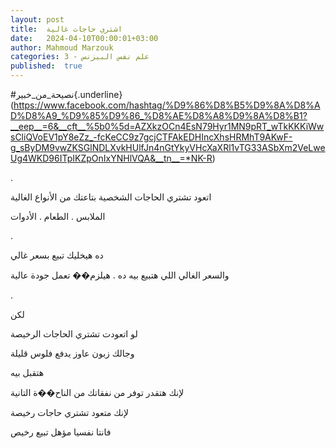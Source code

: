 ```yaml
---
layout: post
title:  اشتري حاجات غالية
date:   2024-04-10T00:00:01+03:00
author: Mahmoud Marzouk
categories: 3 - علم نفس البيزنس
published:  true
---
```

\#نصيحة_من_خبير{.underline}(https://www.facebook.com/hashtag/%D9%86%D8%B5%D9%8A%D8%AD%D8%A9_%D9%85%D9%86_%D8%AE%D8%A8%D9%8A%D8%B1?__eep__=6&__cft__%5b0%5d=AZXkzOCn4EsN79Hyr1MN9pRT_wTkKKKiWwsCliQVoEV1pY8eZz_-fcKeCC9z7gcjCTFAkEDHIncXhsHRMhT9AKwF-g_sByDM9vwZKSGlNDLXvkHUlfJn4nGtYkyVHcXaXRl1vTG33ASbXm2VeLweUg4WKD96ITpIKZpOnIxYNHlVQA&__tn__=*NK-R)

.

اتعود تشتري الحاجات الشخصية بتاعتك من الأنواع الغالية

الملابس . الطعام . الأدوات

.

ده هيخليك تبيع بسعر غالي

والسعر الغالي اللي هتبيع بيه ده . هيلزم�� تعمل جودة عالية

.

لكن

لو اتعودت تشتري الحاجات الرخيصة

وجالك زبون عاوز يدفع فلوس قليلة

هتقبل بيه

لإنك هتقدر توفر من نفقاتك من الناح��ة التانية

لإنك متعود تشتري حاجات رخيصة

فانتا نفسيا مؤهل تبيع رخيص

